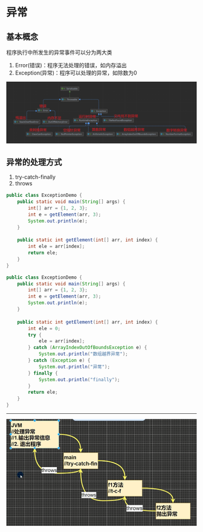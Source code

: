 # 异常

## 基本概念
程序执行中所发生的异常事件可以分为两大类
1. Error(错误)：程序无法处理的错误，如内存溢出
2. Exception(异常)：程序可以处理的异常，如除数为0

![常见的异常和结构](img.png)

## 异常的处理方式
1. try-catch-finally
2. throws

```java
public class ExceptionDemo {
    public static void main(String[] args) {
        int[] arr = {1, 2, 3};
        int e = getElement(arr, 3);
        System.out.println(e);
    }

    public static int getElement(int[] arr, int index) {
        int ele = arr[index];
        return ele;
    }
}
```

```java
public class ExceptionDemo {
    public static void main(String[] args) {
        int[] arr = {1, 2, 3};
        int e = getElement(arr, 3);
        System.out.println(e);
    }

    public static int getElement(int[] arr, int index) {
        int ele = 0;
        try {
            ele = arr[index];
        } catch (ArrayIndexOutOfBoundsException e) {
            System.out.println("数组越界异常");
        } catch (Exception e) {
            System.out.println("异常");
        } finally {
            System.out.println("finally");
        }
        return ele;
    }
}
```

---

![抛出异常流程](img_2.png)
